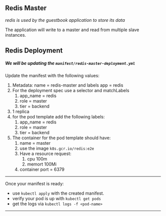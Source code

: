 
## Redis Master
*redis is used by the guestbook application to store its data*

The application will write to a master and read from multiple slave instances.

## Redis Deployment

##### We will be updating the `manifest/redis-master-deployment.yml`

Update the manifest with the following values:
  
1. Metadata: name = redis-master and labels app = redis
2. For the deployment spec use a selector and matchLabels 
   1. app_name = redis
   2. role = master
   3. tier = backend
3. 1 replica
4. for the pod template add the following labels:
   1. app_name = redis
   2. role = master
   3. tier = backend
5. The container for the pod template should have:
   1. name = master
   2. use the image  `k8s.gcr.io/redis:e2e`
   3. Have a resource request:
      1. cpu 100m
      2. memort 100Mi
   4. container port = 6379

---
Once your manifest is ready:
-  use `kubectl apply` with the created manifest.
-  verify your pod is up with `kubectl get pods`
-  get the logs via `kubectl logs -f <pod-name>`
---
